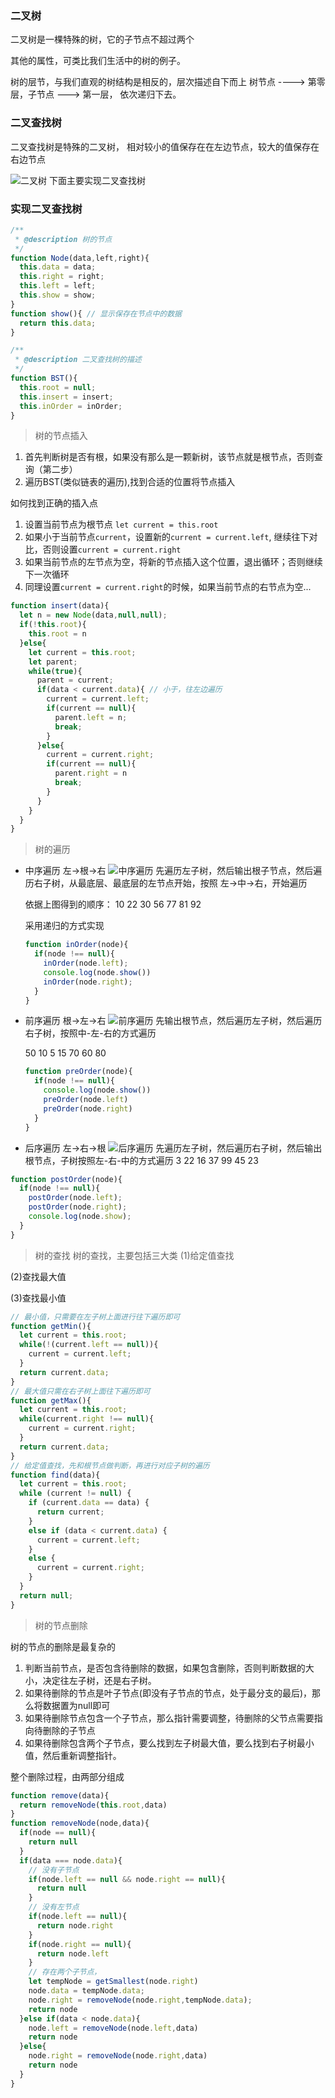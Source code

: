 ### 二叉树
二叉树是一棵特殊的树，它的子节点不超过两个

其他的属性，可类比我们生活中的树的例子。

树的层节，与我们直观的树结构是相反的，层次描述自下而上
树节点 ----> 第零层，子节点 ---> 第一层， 依次递归下去。

### 二叉查找树
二叉查找树是特殊的二叉树， 相对较小的值保存在在左边节点，较大的值保存在右边节点

![二叉树](images/tree.png)
下面主要实现二叉查找树

### 实现二叉查找树

```javascript
/**
 * @description 树的节点
 */
function Node(data,left,right){
  this.data = data;
  this.right = right;
  this.left = left;
  this.show = show;
}
function show(){ // 显示保存在节点中的数据
  return this.data;
}

/**
 * @description 二叉查找树的描述
 */
function BST(){
  this.root = null;
  this.insert = insert;
  this.inOrder = inOrder;
}
```
> 树的节点插入
1. 首先判断树是否有根，如果没有那么是一颗新树，该节点就是根节点，否则查询（第二步）
2. 遍历BST(类似链表的遍历),找到合适的位置将节点插入

如何找到正确的插入点
1. 设置当前节点为根节点 `let current = this.root`
2. 如果小于当前节点`current`，设置新的`current = current.left`, 继续往下对比，否则设置`current = current.right`
3. 如果当前节点的左节点为空，将新的节点插入这个位置，退出循环；否则继续下一次循环
4. 同理设置`current = current.right`的时候，如果当前节点的右节点为空...

```javascript
function insert(data){
  let n = new Node(data,null,null);
  if(!this.root){
    this.root = n
  }else{
    let current = this.root;
    let parent;
    while(true){
      parent = current;
      if(data < current.data){ // 小于，往左边遍历
        current = current.left;
        if(current == null){
          parent.left = n;  
          break;
        }
      }else{
        current = current.right;
        if(current == null){
          parent.right = n
          break;
        }
      }
    }
  }
}
```
> 树的遍历

+ 中序遍历
  左->根->右
  ![中序遍历](./iamges/../images/middleOrder.png)
  先遍历左子树，然后输出根子节点，然后遍历右子树，从最底层、最底层的左节点开始，按照 左->中->右，开始遍历
  
  依据上图得到的顺序： 10 22 30 56 77 81 92

  采用递归的方式实现
  ```javascript
  function inOrder(node){
    if(node !== null){
      inOrder(node.left);
      console.log(node.show())
      inOrder(node.right);
    }
  }
  ```
+ 前序遍历
  根->左->右
  ![前序遍历](./images/preOrder.png)
  先输出根节点，然后遍历左子树，然后遍历右子树，按照中-左-右的方式遍历
  
  50 10 5 15 70 60 80 
  ```javascript
  function preOrder(node){
    if(node !== null){
      console.log(node.show())
      preOrder(node.left)
      preOrder(node.right)
    }
  }
  ```
+ 后序遍历
  左->右->根
  ![后序遍历](./images/postOrder.png)
  先遍历左子树，然后遍历右子树，然后输出根节点，子树按照左-右-中的方式遍历  3 22 16 37 99 45 23
```javascript
function postOrder(node){
  if(node !== null){
    postOrder(node.left);
    postOrder(node.right);
    console.log(node.show);
  }
}
```

> 树的查找
树的查找，主要包括三大类
(1)给定值查找

(2)查找最大值

(3)查找最小值

```javascript
// 最小值，只需要在左子树上面进行往下遍历即可
function getMin(){
  let current = this.root;
  while(!(current.left == null)){
    current = current.left;
  }
  return current.data;
}
// 最大值只需在右子树上面往下遍历即可
function getMax(){
  let current = this.root;
  while(current.right !== null){
    current = current.right;
  }
  return current.data;
}
// 给定值查找，先和根节点做判断，再进行对应子树的遍历
function find(data){
  let current = this.root;
  while (current != null) {
    if (current.data == data) {
      return current;
    }
    else if (data < current.data) {
      current = current.left;
    }
    else {
      current = current.right;
    }
  }
  return null;
}
```

> 树的节点删除

树的节点的删除是最复杂的
1. 判断当前节点，是否包含待删除的数据，如果包含删除，否则判断数据的大小，决定往左子树，还是右子树。
2. 如果待删除的节点是叶子节点(即没有子节点的节点，处于最分支的最后)，那么将数据置为null即可
3. 如果待删除节点包含一个子节点，那么指针需要调整，待删除的父节点需要指向待删除的子节点
4. 如果待删除包含两个子节点，要么找到左子树最大值，要么找到右子树最小值，然后重新调整指针。

整个删除过程，由两部分组成
```javascript
function remove(data){
  return removeNode(this.root,data)
}
function removeNode(node,data){
  if(node == null){
    return null
  }
  if(data === node.data){
    // 没有子节点
    if(node.left == null && node.right == null){
      return null
    }
    // 没有左节点
    if(node.left == null){
      return node.right
    }
    if(node.right == null){
      return node.left
    }
    // 存在两个子节点，
    let tempNode = getSmallest(node.right)
    node.data = tempNode.data;
    node.right = removeNode(node.right,tempNode.data);
    return node
  }else if(data < node.data){
    node.left = removeNode(node.left,data)
    return node
  }else{
    node.right = removeNode(node.right,data)
    return node
  }
}
```